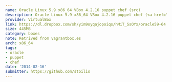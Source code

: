 ```yaml
---
name: Oracle Linux 5.9 x86_64 VBox 4.2.16 puppet chef (src)
description: Oracle Linux 5.9 x86_64 VBox 4.2.16 puppet chef (<a href="https://www.dropbox.com/sh/yim9oyqajopoiqs/UP3csYTGlI/README.txt">src</a>)
provider: VirtualBox
link: https://dl.dropbox.com/sh/yim9oyqajopoiqs/hMiT_SsOYx/oracle59-64.box
size: 445MB
category: boxes
note: Retrived from vagrantbox.es
arch: x86_64
tags:
- oracle
- puppet
- chef
date: '2014-02-16'
submitter: https://github.com/stoilis
---
```

